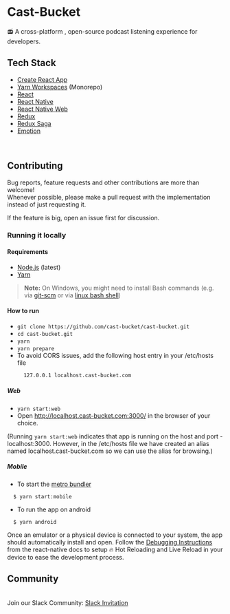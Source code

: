 # Cast-Bucket

📻 A cross-platform , open-source podcast listening experience for developers.


## Tech Stack

- [Create React App](https://github.com/facebook/create-react-app)
- [Yarn Workspaces](https://yarnpkg.com/lang/en/docs/workspaces/) (Monorepo)
- [React](https://github.com/facebook/react)
- [React Native](https://github.com/facebook/react-native)
- [React Native Web](https://github.com/necolas/react-native-web)
- [Redux](https://github.com/reduxjs/react-redux)
- [Redux Saga](https://github.com/redux-saga/redux-saga/)
- [Emotion](https://emotion.sh/docs/introduction)

<br/>

## Contributing

Bug reports, feature requests and other contributions are more than welcome! <br/>
Whenever possible, please make a pull request with the implementation instead of just requesting it.

If the feature is big, open an issue first for discussion.

### Running it locally

#### Requirements

- [Node.js](https://nodejs.org/) (latest)
- [Yarn](https://yarnpkg.com/)

> **Note:** On Windows, you might need to install Bash commands (e.g. via [git-scm](https://git-scm.com/downloads) or via [linux bash shell](https://www.howtogeek.com/249966/how-to-install-and-use-the-linux-bash-shell-on-windows-10/))

#### How to run

- `git clone https://github.com/cast-bucket/cast-bucket.git`
- `cd cast-bucket.git`
- `yarn`
- `yarn prepare` 
-  To avoid CORS issues, add the following host entry in your /etc/hosts file
    ```bash
      127.0.0.1 localhost.cast-bucket.com
    ```

##### Web
- `yarn start:web`
-  Open http://localhost.cast-bucket.com:3000/ in the browser of your choice.

(Running `yarn start:web` indicates that app is running on the host and port - localhost:3000. However, in the /etc/hosts file we have created an alias named localhost.cast-bucket.com so we can use the alias for browsing.)


##### Mobile
-  To start the [metro bundler](https://facebook.github.io/metro/)
```
  $ yarn start:mobile
```

-  To run the app on android
```
  $ yarn android
```

Once an emulator or a physical device is connected to your system, the app should automatically install and open. Follow the [Debugging Instructions](https://facebook.github.io/react-native/docs/debugging) from the react-native docs to setup :fire: Hot Reloading and Live Reload in your device to ease the development process.

## Community 

<br/>Join our Slack Community: [Slack Invitation](https://join.slack.com/t/cast-bucket/shared_invite/enQtNjI1NzY0NjEyOTQ4LWRkMzM3MDRmNGU2ODI5MGJmMWU4NjViZDUxZThjOTA2MTU1Yzc3ODFhYzI4NTIwYjIzYjlmYzA1MTQ3NGY1NTQ)
